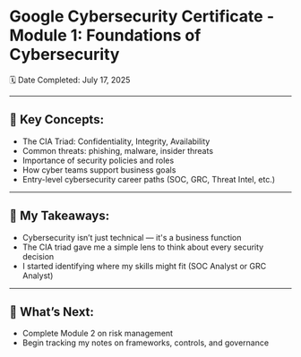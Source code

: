 # Google Cybersecurity Certificate - Module 1: Foundations of Cybersecurity

🗓️ Date Completed: July 17, 2025

---

## 🔑 Key Concepts:
- The CIA Triad: Confidentiality, Integrity, Availability
- Common threats: phishing, malware, insider threats
- Importance of security policies and roles
- How cyber teams support business goals
- Entry-level cybersecurity career paths (SOC, GRC, Threat Intel, etc.)

---

## 🧠 My Takeaways:
- Cybersecurity isn’t just technical — it's a business function
- The CIA triad gave me a simple lens to think about every security decision
- I started identifying where my skills might fit (SOC Analyst or GRC Analyst)

---

## 🧭 What’s Next:
- Complete Module 2 on risk management
- Begin tracking my notes on frameworks, controls, and governance
